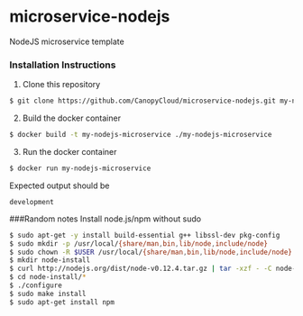 # microservice-nodejs
NodeJS microservice template

### Installation Instructions
1. Clone this repository
  ```sh
$ git clone https://github.com/CanopyCloud/microservice-nodejs.git my-nodejs-microservice
```

2. Build the docker container
  ```sh
$ docker build -t my-nodejs-microservice ./my-nodejs-microservice
```

3. Run the docker container
  ```sh
$ docker run my-nodejs-microservice
```
   Expected output should be
   ```
development
```

###Random notes
Install node.js/npm without sudo
```sh
$ sudo apt-get -y install build-essential g++ libssl-dev pkg-config
$ sudo mkdir -p /usr/local/{share/man,bin,lib/node,include/node}
$ sudo chown -R $USER /usr/local/{share/man,bin,lib/node,include/node}
$ mkdir node-install
$ curl http://nodejs.org/dist/node-v0.12.4.tar.gz | tar -xzf - -C node-install
$ cd node-install/*
$ ./configure
$ sudo make install
$ sudo apt-get install npm
```

